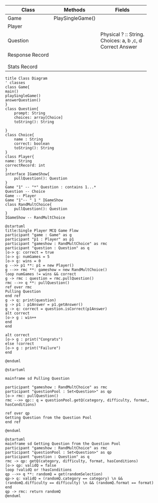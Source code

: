| Class           | Methods                | Fields                                                              |
|-----------------|------------------------|---------------------------------------------------------------------|
| Game            | PlaySingleGame() <br/> |                                                                     |
| Player          |                        |                                                                     |
| Question        |                        | Physical ? :: String. <br/>Choices: a, b ,c, d <br/> Correct Answer |
| Response Record |                        |                                                                     |
|                 |                        |                                                                     |
|                 |                        |                                                                     |
| Stats Record    |                        |                                                                     |   

```plantuml
title Class Diagram
' classes
class Game{
main()
playSingleGame()
answerQuestion()
}
class Question{
    prompt: String
    choices: array[Choice]
    toString(): String
    
}
class Choice{
    name : String
    correct: boolean
    toString(): String
}
class Player{
name: String
correctRecord: int
}
interface IGameShow{
    pullQuestion(): Question
}
Game "1" -- "*" Question : contains 1...*
Question -- Choice
Game -- Player
Game "1"-- " 1 " IGameShow
class RandMultChoice{
    pullQuestion(): Question
}
IGameShow -- RandMultChoice
```
```plantuml
@startuml
title:Single Player MCQ Game Flow
participant "game : Game" as g
participant "p1 : Player" as p1
participant "gameshow : RandMultChoice" as rmc
participant "question : Question" as q
[o-> g: correct = true
[o-> g: numGames = 5
[o-> g: wins = 0
g -->> p1 **: p1 = new Player()
g -->> rmc **: gameshow = new RandMultChoice()
loop numGames != wins && correct
g -> rmc : question = rmc.pullQuestion()
rmc -->> q **: pullQuestion()
ref over rmc
Pulling Question
end ref
g -> q: print(question)
g -> p1 : p1Answer = p1.getAnswer()
g -> q: correct = question.isCorrect(p1Answer)
alt correct
[o-> g : win++
end
end

alt correct
[o-> g : print("Congrats")
else !correct
[o-> g : print("Failure")
end

@enduml

```

```plantuml
@startuml

mainframe sd Pulling Question

participant "gameshow : RandMultChoice" as rmc
participant "questionPool : Set<Question>" as qp
[o-> rmc: pullQuestion()
rmc -->> qp:: q = questionPool.getQ(category, difficulty, format, hasConditions)

ref over qp
Getting Question from the Question Pool
end ref

@enduml

```

```plantuml
@startuml
mainframe sd Getting Question from the Question Pool
participant "gameshow : RandMultChoice" as rmc
participant "questionPool : Set<Question>" as qp
participant "question : Question" as q
rmc -> qp: getQ(category, difficulty, format, hasConditions)
[o-> qp: validQ = false
loop !validQ or !hasConditions
qp -->> q **: randomQ = get(randomSelection)
qp-> q: validQ = (randomQ.category == category) \n && (randomQ.difficulty == difficulty) \n && (randomQ.format == format)
end
qp -> rmc: return randomQ 
@enduml
```
